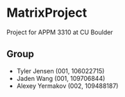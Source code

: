 # MatrixProject

Project for APPM 3310 at CU Boulder

## Group

- Tyler Jensen (001, 106022715)
- Jaden Wang (001, 109706844)
- Alexey Yermakov (002, 109488187)

